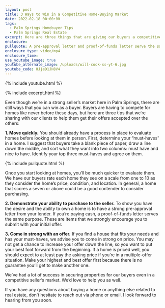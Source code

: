 ```yaml
---
layout: post
title: 3 Ways to Win in a Competitive Home-Buying Market
date: 2022-02-18 00:00:00
tags:
  - Palm Springs Homebuyer Tips
  - Palm Springs Real Estate
excerpt: Here are three things that are giving our buyers a competitive advantage.
enclosure:
pullquote: A pre-approval letter and proof-of-funds letter serve the same purpose.
enclosure_type: video/mp4
enclosure_time:
use_youtube_image: true
youtube_alternate_image: /uploads/will-cook-ss-yt-6.jpg
youtube_code: OJjeD1JH8V4
---
```

{% include youtube.html %}

{% include excerpt.html %}

Even though we’re in a strong seller’s market here in Palm Springs, there are still ways that you can win as a buyer. Buyers are having to compete for homes like never before these days, but here are three tips that we’re sharing with our clients to help them get their offers accepted over the others:

**1\. Move quickly.** You should already have a process in place to evaluate homes before looking at them in person. First, determine your “must-haves” in a home. I suggest that buyers take a blank piece of paper, draw a line down the middle, and sort what they want into two columns: must have and nice to have. Identify your top three must-haves and agree on them.&nbsp;

{% include pullquote.html %}

Once you start looking at homes, you’ll be much quicker to evaluate them. We have our buyers rate each home they see on a scale from one to 10 as they consider the home’s price, condition, and location. In general, a home that scores a seven or above could be a good contender to consider purchasing.

**2\. Demonstrate your ability to purchase to the seller.** To show you have the desire and the ability to own a home is to have a strong pre-approval letter from your lender. If you’re paying cash, a proof-of-funds letter serves the same purpose. These are items that we strongly encourage you to submit with your initial offer.

**3\. Come in strong with an offer.** If you find a house that fits your needs and has your must-haves, we advise you to come in strong on price. You may not get a chance to increase your offer down the line, so you want to put your best foot forward from the beginning. If a home is priced well, you should expect to at least pay the asking price if you’re in a multiple-offer situation. Make your highest and best offer first because there is no guarantee you’ll get to make another one.

We’ve had a lot of success in securing properties for our buyers even in a competitive seller’s market. We’d love to help you as well.&nbsp;

If you have any questions about buying a home or anything else related to real estate, don't hesitate to reach out via phone or email. I look forward to hearing from you soon.
